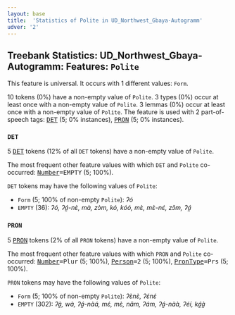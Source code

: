 ```yaml
---
layout: base
title:  'Statistics of Polite in UD_Northwest_Gbaya-Autogramm'
udver: '2'
---
```


## Treebank Statistics: UD_Northwest_Gbaya-Autogramm: Features: `Polite`

This feature is universal.
It occurs with 1 different values: `Form`.

10 tokens (0%) have a non-empty value of `Polite`.
3 types (0%) occur at least once with a non-empty value of `Polite`.
3 lemmas (0%) occur at least once with a non-empty value of `Polite`.
The feature is used with 2 part-of-speech tags: <tt><a href="gya_autogramm-pos-DET.html">DET</a></tt> (5; 0% instances), <tt><a href="gya_autogramm-pos-PRON.html">PRON</a></tt> (5; 0% instances).

### `DET`

5 <tt><a href="gya_autogramm-pos-DET.html">DET</a></tt> tokens (12% of all `DET` tokens) have a non-empty value of `Polite`.

The most frequent other feature values with which `DET` and `Polite` co-occurred: <tt><a href="gya_autogramm-feat-Number.html">Number</a></tt><tt>=EMPTY</tt> (5; 100%).

`DET` tokens may have the following values of `Polite`:

* `Form` (5; 100% of non-empty `Polite`): <em>ʔó</em>
* `EMPTY` (36): <em>ʔó, ʔá̰-nɛ̀, mà, zɔ̀m, kó, kóó, mɛ̀, mɛ̀-nɛ́, zɔ̌m, ʔá̰</em>

### `PRON`

5 <tt><a href="gya_autogramm-pos-PRON.html">PRON</a></tt> tokens (2% of all `PRON` tokens) have a non-empty value of `Polite`.

The most frequent other feature values with which `PRON` and `Polite` co-occurred: <tt><a href="gya_autogramm-feat-Number.html">Number</a></tt><tt>=Plur</tt> (5; 100%), <tt><a href="gya_autogramm-feat-Person.html">Person</a></tt><tt>=2</tt> (5; 100%), <tt><a href="gya_autogramm-feat-PronType.html">PronType</a></tt><tt>=Prs</tt> (5; 100%).

`PRON` tokens may have the following values of `Polite`:

* `Form` (5; 100% of non-empty `Polite`): <em>ʔɛ̀nɛ̀, ʔɛ́nɛ́</em>
* `EMPTY` (302): <em>ʔà̰, wà, ʔá̰-nàá, mɛ́, mɛ̀, nǎm, ʔám, ʔá̰-nàà, ʔéí, ká̰à̰</em>

